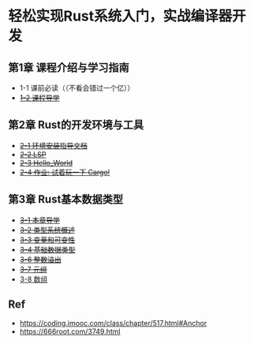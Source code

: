 # 轻松实现Rust系统入门，实战编译器开发


## 第1章 课程介绍与学习指南

* 1-1 课前必读（（不看会错过一个亿））
* ~~[1-2 课程导学](./01-02/)~~

## 第2章 Rust的开发环境与工具

*  ~~[2-1 环境安装指导文档](./02-01/)~~
* ~~[2-2 LSP](./02-02/)~~
* ~~[2-3 Hello_World](./02-03/)~~
* ~~[2-4 作业: 试着玩一下 Cargo!](./02-04/)~~

## 第3章 Rust基本数据类型

* ~~[3-1 本章导学](./03-01/)~~
* ~~[3-2 类型系统概述](./03-02/)~~
* ~~[3-3 变量和可变性](./03-03/)~~
* ~~[3-4 基础数据类型](./03-04/)~~
* ~~[3-6 整数溢出](./03-06/)~~
* ~~[3-7 元组](./03-07/)~~
* [3-8 数组](./03-08)

## Ref

* <https://coding.imooc.com/class/chapter/517.html#Anchor>
* <https://666root.com/3749.html>